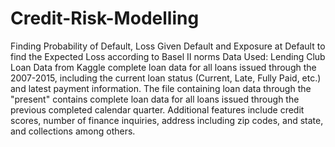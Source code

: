 # Credit-Risk-Modelling
Finding Probability of Default, Loss Given Default and Exposure at Default to find the Expected Loss according to Basel II norms
Data Used: Lending Club Loan Data   from Kaggle
complete loan data for all loans issued through the 2007-2015, including the current loan status (Current, Late, Fully Paid, etc.) and latest payment information. The file containing loan data through the "present" contains complete loan data for all loans issued through the previous completed calendar quarter. Additional features include credit scores, number of finance inquiries, address including zip codes, and state, and collections among others.
